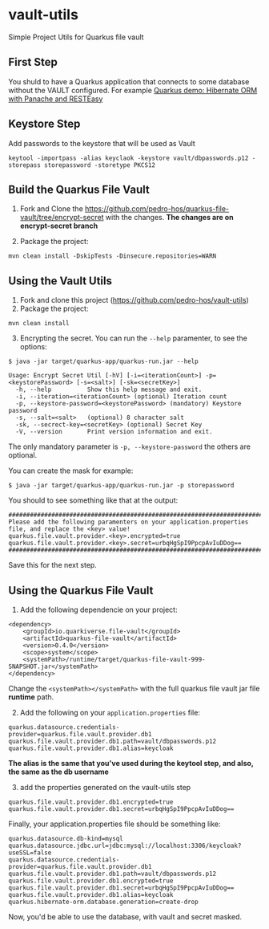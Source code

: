 # vault-utils

Simple Project Utils for Quarkus file vault

## First Step

You shuld to have a Quarkus application that connects to some database without the VAULT configured. For example [Quarkus demo: Hibernate ORM with Panache and RESTEasy](https://github.com/quarkusio/quarkus-quickstarts/tree/main/hibernate-orm-panache-quickstart)

## Keystore Step 

Add passwords to the keystore that will be used as Vault

```
keytool -importpass -alias keyclaok -keystore vault/dbpasswords.p12 -storepass storepassword -storetype PKCS12
```

## Build the Quarkus File Vault

1. Fork and Clone the   https://github.com/pedro-hos/quarkus-file-vault/tree/encrypt-secret with the changes. **The changes are on encrypt-secret branch**

2. Package the project:

```
mvn clean install -DskipTests -Dinsecure.repositories=WARN
```

## Using the Vault Utils

1. Fork and clone this project (https://github.com/pedro-hos/vault-utils)
2. Package the project:

```
mvn clean install
```
3. Encrypting the secret. You can run the `--help` paramenter, to see the options:

```
$ java -jar target/quarkus-app/quarkus-run.jar --help

Usage: Encrypt Secret Util [-hV] [-i=<iterationCount>] -p=<keystorePassword> [-s=<salt>] [-sk=<secretKey>]
  -h, --help          Show this help message and exit.
  -i, --iteration=<iterationCount> (optional) Iteration count
  -p, --keystore-password=<keystorePassword> (mandatory) Keystore password
  -s, --salt=<salt>   (optional) 8 character salt
  -sk, --secrect-key=<secretKey> (optional) Secret Key
  -V, --version       Print version information and exit.
```
The only mandatory parameter is `-p, --keystore-password` the others are optional.

You can create the mask for example:

```
$ java -jar target/quarkus-app/quarkus-run.jar -p storepassword
```
You should to see something like that at the output:

```
##################################################################################
Please add the following paramenters on your application.properties file, and replace the <key> value!
quarkus.file.vault.provider.<key>.encrypted=true
quarkus.file.vault.provider.<key>.secret=urbqHgSpI9PpcpAvIuDDog==
##################################################################################
```

Save this for the next step.

## Using the Quarkus File Vault 

1. Add the following dependencie on your project:

```
<dependency>
    <groupId>io.quarkiverse.file-vault</groupId>
    <artifactId>quarkus-file-vault</artifactId>
    <version>0.4.0</version>
    <scope>system</scope>
    <systemPath>/runtime/target/quarkus-file-vault-999-SNAPSHOT.jar</systemPath>
</dependency>
```
Change the `<systemPath></systemPath>` with the full quarkus file vault jar file **runtime** path.

2. Add the following on your `application.properties` file:

```
quarkus.datasource.credentials-provider=quarkus.file.vault.provider.db1
quarkus.file.vault.provider.db1.path=vault/dbpasswords.p12
quarkus.file.vault.provider.db1.alias=keycloak
```

**The alias is the same that you've used during the keytool step, and also, the same as the db username**

3. add the properties generated on the vault-utils step

```
quarkus.file.vault.provider.db1.encrypted=true
quarkus.file.vault.provider.db1.secret=urbqHgSpI9PpcpAvIuDDog==
```

Finally, your application.properties file should be something like:

```
quarkus.datasource.db-kind=mysql
quarkus.datasource.jdbc.url=jdbc:mysql://localhost:3306/keycloak?useSSL=false
quarkus.datasource.credentials-provider=quarkus.file.vault.provider.db1
quarkus.file.vault.provider.db1.path=vault/dbpasswords.p12
quarkus.file.vault.provider.db1.encrypted=true
quarkus.file.vault.provider.db1.secret=urbqHgSpI9PpcpAvIuDDog==
quarkus.file.vault.provider.db1.alias=keycloak
quarkus.hibernate-orm.database.generation=create-drop
```

Now, you'd be able to use the database, with vault and secret masked.





